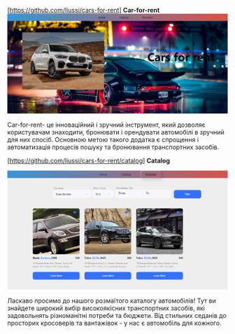 [https://github.com/liussi/cars-for-rent]
**Car-for-rent**
![page](./public/carScren.png)

Car-for-rent- це інноваційний і зручний інструмент, який дозволяє користувачам знаходити, бронювати і орендувати автомобілі в зручний для них спосіб. Основною метою такого додатка є спрощення і автоматизація процесів пошуку та бронювання транспортних засобів.

[https://github.com/liussi/cars-for-rent/catalog]
**Catalog**

![catalog](./public/catalog.png)

Ласкаво просимо до нашого розмаїтого каталогу автомобілів! Тут ви знайдете широкий вибір високоякісних транспортних засобів, які задовольнять різноманітні потреби та бюджети. Від стильних седанів до просторих кросоверів та вантажівок - у нас є автомобіль для кожного.
